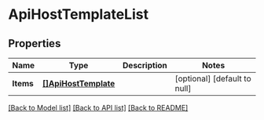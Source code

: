 # ApiHostTemplateList

## Properties
Name | Type | Description | Notes
------------ | ------------- | ------------- | -------------
**Items** | [**[]ApiHostTemplate**](ApiHostTemplate.md) |  | [optional] [default to null]

[[Back to Model list]](../README.md#documentation-for-models) [[Back to API list]](../README.md#documentation-for-api-endpoints) [[Back to README]](../README.md)


